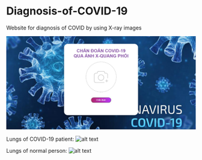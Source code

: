 # Diagnosis-of-COVID-19
Website for diagnosis of COVID by using X-ray images

![alt text](https://github.com/htphung2000/Diagnosis-of-COVID-19/blob/main/documents/website.png)

Lungs of COVID-19 patient:
![alt text](https://github.com/htphung2000/Diagnosis-of-COVID-19/blob/main/documents/covid.png)

Lungs of normal person:
![alt text](https://github.com/htphung2000/Diagnosis-of-COVID-19/blob/main/documents/normal.png)
